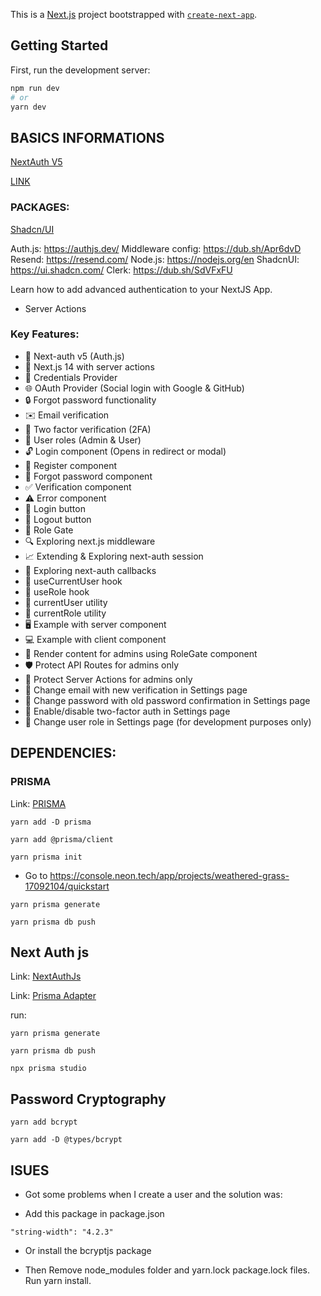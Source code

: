 This is a [Next.js](https://nextjs.org/) project bootstrapped with [`create-next-app`](https://github.com/vercel/next.js/tree/canary/packages/create-next-app).

## Getting Started

First, run the development server:

```bash
npm run dev
# or
yarn dev

```

## BASICS INFORMATIONS

<a href="https://www.youtube.com/watch?v=1MTyCvS05V4&ab_channel=CodeWithAntonio">NextAuth V5</a>

<a href="https://youtu.be/1MTyCvS05V4?si=cFUXA6nOxaB6ie9m">LINK</a>

### PACKAGES:

<a href='https://ui.shadcn.com/docs/installation/next'> Shadcn/UI</a>

Auth.js: https://authjs.dev/
Middleware config: https://dub.sh/Apr6dvD
Resend: https://resend.com/
Node.js: https://nodejs.org/en
ShadcnUI: https://ui.shadcn.com/
Clerk: https://dub.sh/SdVFxFU

Learn how to add advanced authentication to your NextJS App.

- Server Actions

### Key Features:

- 🔐 Next-auth v5 (Auth.js)
- 🚀 Next.js 14 with server actions
- 🔑 Credentials Provider
- 🌐 OAuth Provider (Social login with Google & GitHub)
- 🔒 Forgot password functionality
- ✉️ Email verification
- 📱 Two factor verification (2FA)
- 👥 User roles (Admin & User)
- 🔓 Login component (Opens in redirect or modal)
- 📝 Register component
- 🤔 Forgot password component
- ✅ Verification component
- ⚠️ Error component
- 🔘 Login button
- 🚪 Logout button
- 🚧 Role Gate
- 🔍 Exploring next.js middleware
- 📈 Extending & Exploring next-auth session
- 🔄 Exploring next-auth callbacks
- 👤 useCurrentUser hook
- 🛂 useRole hook
- 🧑 currentUser utility
- 👮 currentRole utility
- 🖥️ Example with server component
- 💻 Example with client component
- 👑 Render content for admins using RoleGate component
- 🛡️ Protect API Routes for admins only
- 🔐 Protect Server Actions for admins only
- 📧 Change email with new verification in Settings page
- 🔑 Change password with old password confirmation in Settings page
- 🔔 Enable/disable two-factor auth in Settings page
- 🔄 Change user role in Settings page (for development purposes only)

## DEPENDENCIES:

### PRISMA

Link: <a href="https://www.prisma.io/docs/getting-started"> PRISMA </a>

```
yarn add -D prisma
```

```
yarn add @prisma/client
```

```
yarn prisma init
```

- Go to https://console.neon.tech/app/projects/weathered-grass-17092104/quickstart

```
yarn prisma generate
```

```
yarn prisma db push
```

## Next Auth js

Link: <a href="https://next-auth.js.org/getting-started/example">NextAuthJs</a>

Link: <a href="https://authjs.dev/getting-started/adapters/prisma?_gl=1*9xzmmg*_gcl_au*MTgxNjg1MDM5OS4xNzE2OTcwNjc2">Prisma Adapter </a>

run:

```
yarn prisma generate
```

```
yarn prisma db push
```

```
npx prisma studio
```

## Password Cryptography

```
yarn add bcrypt
```

```
yarn add -D @types/bcrypt
```

## ISUES

- Got some problems when I create a user and the solution was:

* Add this package in package.json

```
"string-width": "4.2.3"
```

- Or install the bcryptjs package

* Then Remove node_modules folder and yarn.lock package.lock files. Run yarn install.
